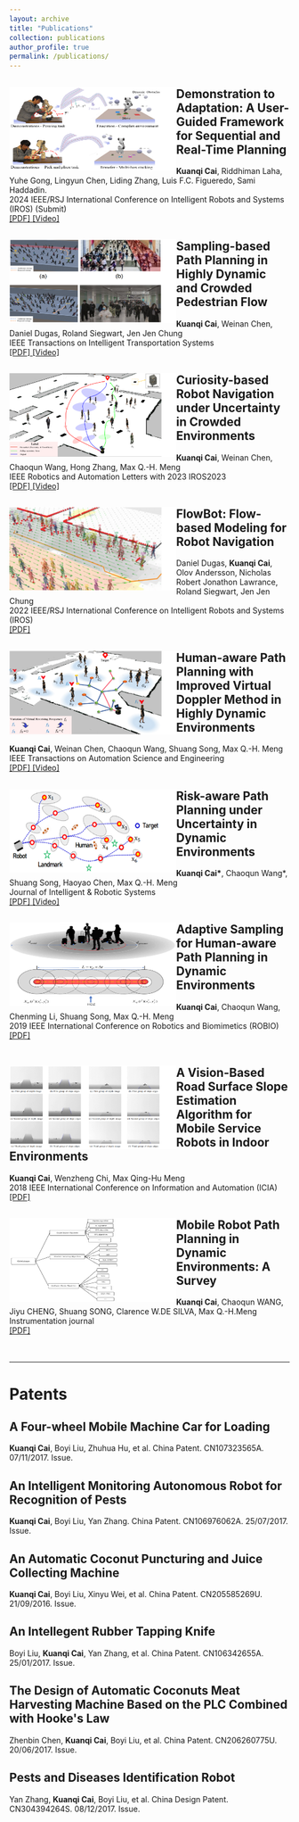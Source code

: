 ```yaml
---
layout: archive
title: "Publications"
collection: publications
author_profile: true
permalink: /publications/
---
```


<div>
<img align="Left" src='/images/user-guidance.png' width=300 height=150 />
<h2>Demonstration to Adaptation: A User-Guided Framework for Sequential and Real-Time Planning</h2>
<b>Kuanqi Cai</b>, Riddhiman Laha, Yuhe Gong, Lingyun Chen, Liding Zhang, Luis F.C. Figueredo, Sami Haddadin.  <br />
2024 IEEE/RSJ International Conference on Intelligent Robots and Systems (IROS) (Submit) <br />
<u><a href="https://ieeexplore.ieee.org/abstract/document/10184913">[PDF]</a> </u> <u><a href="https://youtu.be/X8rTFtFVXCc">[Video]</a> </u> <br />
</div>


<div>
<img align="Left" src='/images/TITS.png' width=300 height=150 />
<h2>Sampling-based Path Planning in Highly Dynamic and Crowded Pedestrian Flow </h2>
<b>Kuanqi Cai</b>, Weinan Chen, Daniel Dugas, Roland Siegwart, Jen Jen Chung <br />
IEEE Transactions on Intelligent Transportation Systems <br />
<u><a href="https://ieeexplore.ieee.org/abstract/document/10184913">[PDF]</a> </u> <u><a href="https://youtu.be/X8rTFtFVXCc">[Video]</a> </u> <br />
</div>


<div>
<img align="Left" src="/images/RAL+IROS2023.png" width=300 height=150 /> 
<h2>Curiosity-based Robot Navigation under Uncertainty in Crowded Environments</h2>
<b>Kuanqi Cai</b>, Weinan Chen, Chaoqun Wang, Hong Zhang, Max Q.-H. Meng <br />
IEEE Robotics and Automation Letters with 2023 IROS2023 <br />
<u><a href="https://ieeexplore.ieee.org/document/9999328">[PDF]</a> </u>  <u><a href="https://www.youtube.com/watch?v=t83CQcAm9O4">[Video]</a> </u> <br />
</div>

<div>
<img align="Left" src="/images/IROS2022.png" width=300 height=150 /> 
<h2>FlowBot: Flow-based Modeling for Robot Navigation</h2>
Daniel Dugas, <b>Kuanqi Cai</b>, Olov Andersson, Nicholas Robert Jonathon Lawrance, Roland Siegwart, Jen Jen Chung <br />
2022 IEEE/RSJ International Conference on Intelligent Robots and Systems (IROS)<br />
<u><a href="https://ieeexplore.ieee.org/abstract/document/9981407">[PDF]</a> </u> <br />
</div>

<div>
<img align="Left" src="/images/TASE.png" width=300 height=150 /> 
<h2>Human-aware Path Planning with Improved Virtual Doppler Method in Highly Dynamic Environments</h2>
<b>Kuanqi Cai</b>, Weinan Chen, Chaoqun Wang, Shuang Song, Max Q.-H. Meng<br />
IEEE Transactions on Automation Science and Engineering<br />
<u><a href="https://ieeexplore.ieee.org/abstract/document/9779321">[PDF]</a> </u>  <u><a href="https://www.youtube.com/watch?v=Wd7KdSQZspQ">[Video]</a> </u> <br />
</div>

<div>
<img align="Left" src="/images/JINT.png" width=300 height=150 /> 
<h2>Risk-aware Path Planning under Uncertainty in Dynamic Environments</h2>
<b>Kuanqi Cai*</b>, Chaoqun Wang*, Shuang Song, Haoyao Chen,  Max Q.-H. Meng<br />
Journal of Intelligent & Robotic Systems <br />
<u><a href="https://link.springer.com/article/10.1007/s10846-021-01323-3">[PDF]</a> </u>  <u><a href="https://www.youtube.com/watch?v=0C2OgcO_TsU">[Video]</a> </u> <br />
</div>

<div>
<img align="Left" src="/images/ROBIO2019.png" width=300 height=150 /> 
<h2>Adaptive Sampling for Human-aware Path Planning in Dynamic Environments</h2>
<b>Kuanqi Cai</b>, Chaoqun Wang, Chenming Li, Shuang Song, Max Q.-H. Meng<br />
2019 IEEE International Conference on Robotics and Biomimetics (ROBIO) <br />
<u><a href="https://ieeexplore.ieee.org/document/8961811">[PDF]</a> </u> <br />
</div>

<br />
<div>
<img align="Left" src="/images/ICIA2018.png" width=300 height=150 /> 
<h2>A Vision-Based Road Surface Slope Estimation Algorithm for Mobile Service Robots in Indoor Environments</h2>
<b>Kuanqi Cai</b>, Wenzheng Chi, Max Qing-Hu Meng<br />
2018 IEEE International Conference on Information and Automation (ICIA) <br />
<u><a href="https://ieeexplore.ieee.org/document/8812460">[PDF]</a></u> <br />
</div>

<div>
<img align="Left" src="/images/IJ.png" width=300 height=150 /> 
<h2>Mobile Robot Path Planning in Dynamic Environments: A Survey</h2>
<b>Kuanqi Cai</b>, Chaoqun WANG, Jiyu CHENG, Shuang SONG, Clarence W.DE SILVA, Max Q.-H.Meng<br />
Instrumentation journal <br />
<u><a href="https://arxiv.org/ftp/arxiv/papers/2006/2006.14195.pdf">[PDF]</a></u> <br />
</div>


<br />
<br />

---

<h1>Patents</h1>

<h2>A Four-wheel Mobile Machine Car for Loading</h2>
<b>Kuanqi Cai</b>, Boyi Liu, Zhuhua Hu, et al. China Patent. CN107323565A. 07/11/2017. Issue.

<h2>An Intelligent Monitoring Autonomous Robot for Recognition of Pests</h2>
<b>Kuanqi Cai</b>, Boyi Liu, Yan Zhang. China Patent. CN106976062A. 25/07/2017. Issue.

<h2>An Automatic Coconut Puncturing and Juice Collecting Machine</h2>
<b>Kuanqi Cai</b>, Boyi Liu, Xinyu Wei, et al. China Patent. CN205585269U. 21/09/2016. Issue.

<h2>An Intellegent Rubber Tapping Knife</h2>
Boyi Liu, <b>Kuanqi Cai</b>, Yan Zhang, et al. China Patent. CN106342655A. 25/01/2017. Issue.

<h2>The Design of Automatic Coconuts Meat Harvesting Machine Based on the PLC Combined with Hooke's Law</h2>
Zhenbin Chen, <b>Kuanqi Cai</b>, Boyi Liu, et al. China Patent. CN206260775U. 20/06/2017. Issue.

<h2>Pests and Diseases Identification Robot</h2>
Yan Zhang, <b>Kuanqi Cai</b>, Boyi Liu, et al. China Design Patent. CN304394264S. 08/12/2017. Issue.
